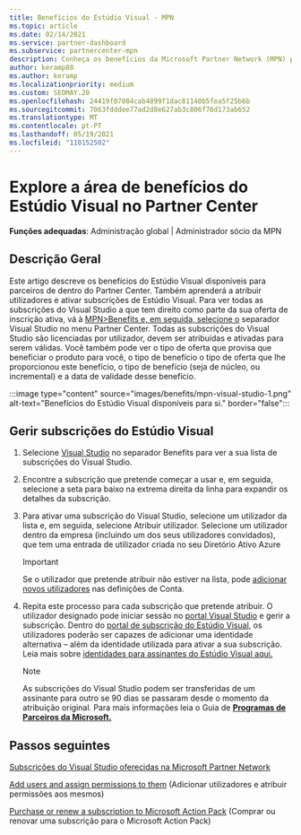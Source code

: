 ```yaml
---
title: Benefícios do Estúdio Visual - MPN
ms.topic: article
ms.date: 02/14/2021
ms.service: partner-dashboard
ms.subservice: partnercenter-mpn
description: Conheça os benefícios da Microsoft Partner Network (MPN) para subscrições de estúdio visual
author: keramp88
ms.author: keramp
ms.localizationpriority: medium
ms.custom: SEOMAY.20
ms.openlocfilehash: 24419f07084cab4899f1dac81140b5fea5f25b6b
ms.sourcegitcommit: 7063fdddee77ad2d8e627ab3c806f76d173ab652
ms.translationtype: MT
ms.contentlocale: pt-PT
ms.lasthandoff: 05/19/2021
ms.locfileid: "110152502"
---
```

# <a name="explore-the-visual-studio-benefits-area-in-partner-center"></a>Explore a área de benefícios do Estúdio Visual no Partner Center

**Funções adequadas**: Administração global | Administrador sócio da MPN

## <a name="overview"></a>Descrição Geral

Este artigo descreve os benefícios do Estúdio Visual disponíveis para parceiros de dentro do Partner Center. Também aprenderá a atribuir utilizadores e ativar subscrições de Estúdio Visual. Para ver todas as subscrições do Visual Studio a que tem direito como parte da sua oferta de inscrição ativa, vá à  [MPN>Benefits e, em seguida, selecione o](https://partner.microsoft.com/dashboard/mpn/membership/benefits/visualstudio) separador Visual Studio no menu Partner Center. Todas as subscrições do Visual Studio são licenciadas por utilizador, devem ser atribuídas e ativadas para serem válidas. Você também pode ver o tipo de oferta que provisa que beneficiar o produto para você, o tipo de benefício o tipo de oferta que lhe proporcionou este benefício, o tipo de benefício (seja de núcleo, ou incremental) e a data de validade desse benefício.

:::image type="content" source="images/benefits/mpn-visual-studio-1.png" alt-text="Benefícios do Estúdio Visual disponíveis para si." border="false":::

## <a name="manage-visual-studio-subscriptions"></a>Gerir subscrições do Estúdio Visual

1. Selecione [Visual Studio](https://partner.microsoft.com/dashboard/mpn/membership/benefits/visualstudio) no separador Benefits para ver a sua lista de subscrições do Visual Studio.

2. Encontre a subscrição que pretende começar a usar e, em seguida, selecione a seta para baixo na extrema direita da linha para expandir os detalhes da subscrição.

3. Para ativar uma subscrição do Visual Studio, selecione um utilizador da lista e, em seguida, selecione Atribuir utilizador. Selecione um utilizador dentro da empresa (incluindo um dos seus utilizadores convidados), que tem uma entrada de utilizador criada no seu Diretório Ativo Azure

   > [!IMPORTANT]
   > Se o utilizador que pretende atribuir não estiver na lista, pode [adicionar novos utilizadores](create-user-accounts-and-set-permissions.md) nas definições de Conta.

4. Repita este processo para cada subscrição que pretende atribuir. O utilizador designado pode iniciar sessão no [portal Visual Studio](https://my.visualstudio.com/) e gerir a subscrição. Dentro do [portal de subscrição do Estúdio Visual](https://my.visualstudio.com/?wt.mc_id=o%7Emsft%7Edocs), os utilizadores poderão ser capazes de adicionar uma identidade alternativa – além da identidade utilizada para ativar a sua subscrição. Leia mais sobre [identidades para assinantes do Estúdio Visual aqui.](/visualstudio/subscriptions/vs-alternate-identity)

   > [!Note]
   > As subscrições do Visual Studio podem ser transferidas de um assinante para outro se 90 dias se passaram desde o momento da atribuição original. Para mais informações leia o Guia de **[Programas de Parceiros da Microsoft.](https://aka.ms/partner-benefits-use-guide)**

## <a name="next-steps"></a>Passos seguintes

[Subscrições do Visual Studio oferecidas na Microsoft Partner Network](/visualstudio/subscriptions/program-mpn)

[Add users and assign permissions to them](create-user-accounts-and-set-permissions.md) (Adicionar utilizadores e atribuir permissões aos mesmos)

[Purchase or renew a subscription to Microsoft Action Pack](mpn-get-action-pack.md) (Comprar ou renovar uma subscrição para o Microsoft Action Pack)
